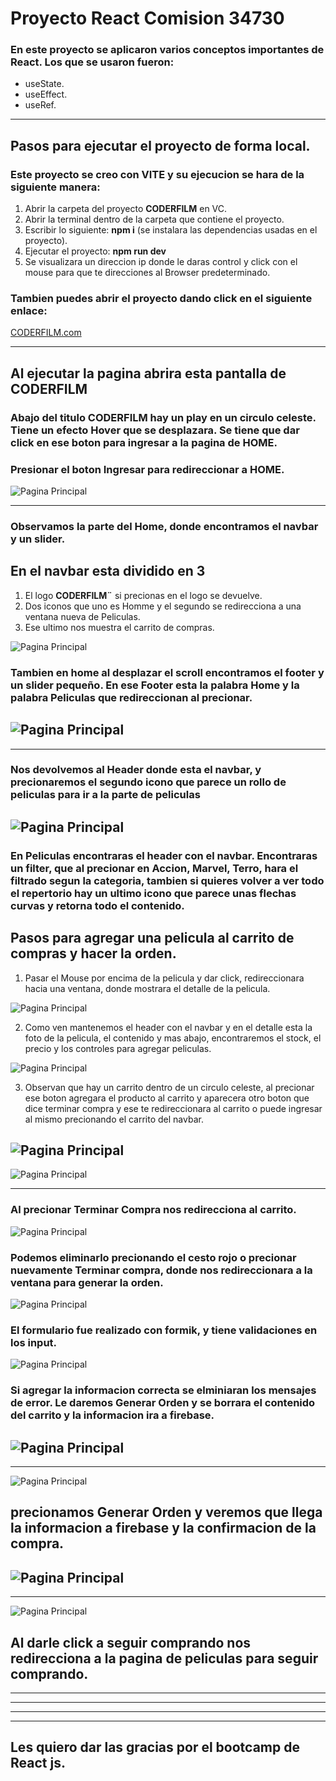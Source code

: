 # **Proyecto React Comision 34730**

### En este proyecto se aplicaron varios conceptos importantes de React. Los que se usaron fueron:

- useState.
- useEffect.
- useRef.

---

## **Pasos para ejecutar el proyecto de forma local.**

### Este proyecto se creo con VITE y su ejecucion se hara de la siguiente manera:

1.  Abrir la carpeta del proyecto **CODERFILM** en VC.
2.  Abrir la terminal dentro de la carpeta que contiene el proyecto.
3.  Escribir lo siguiente: **npm i** (se instalara las dependencias usadas en el proyecto).
4.  Ejecutar el proyecto: **npm run dev**
5.  Se visualizara un direccion ip donde le daras control y click con el mouse para que te direcciones al Browser predeterminado.

### Tambien puedes abrir el proyecto dando click en el siguiente enlace:

[CODERFILM.com](https://coderfilm-oqanr2u69-jeffreysuarez.vercel.app "CODERFILM")

---

## **Al ejecutar la pagina abrira esta pantalla de CODERFILM**

### Abajo del titulo CODERFILM hay un play en un circulo celeste. Tiene un efecto Hover que se desplazara. Se tiene que dar click en ese boton para ingresar a la pagina de HOME.

<!-- ![Pagina Principal](https://i.ibb.co/P4RnfrY/pagina-principal.png "Pagina Principal") -->

### **Presionar el boton Ingresar para redireccionar a HOME.**

![Pagina Principal](https://i.ibb.co/Cw6XPmR/pagina-principal1.png "Pagina Principal")

---

### **Observamos la parte del Home, donde encontramos el navbar y un slider.**

## En el navbar esta dividido en 3

1.  El logo **CODERFILM¨** si precionas en el logo se devuelve.
2.  Dos iconos que uno es Homme y el segundo se redirecciona a una ventana nueva de Peliculas.
3.  Ese ultimo nos muestra el carrito de compras.

![Pagina Principal](https://i.ibb.co/9YF3Z42/home1.png "Pagina Principal")

### Tambien en home al desplazar el scroll encontramos el footer y un slider pequeño. En ese Footer esta la palabra Home y la palabra Peliculas que redireccionan al precionar.

## ![Pagina Principal](https://i.ibb.co/64tkMG8/home2.png "Pagina Principal")

---

### Nos devolvemos al Header donde esta el navbar, y precionaremos el segundo icono que parece un rollo de peliculas para ir a la parte de peliculas

## ![Pagina Principal](https://i.ibb.co/tc1qfns/peliculas1.png "Pagina Principal")

### En Peliculas encontraras el header con el navbar. Encontraras un filter, que al precionar en Accion, Marvel, Terro, hara el filtrado segun la categoria, tambien si quieres volver a ver todo el repertorio hay un ultimo icono que parece unas flechas curvas y retorna todo el contenido.

## Pasos para agregar una pelicula al carrito de compras y hacer la orden.

1.  Pasar el Mouse por encima de la pelicula y dar click, redireccionara hacia una ventana, donde mostrara el detalle de la pelicula.

![Pagina Principal](https://i.ibb.co/7SYXxBw/detalle1.png "Pagina Principal")

2.  Como ven mantenemos el header con el navbar y en el detalle esta la foto de la pelicula, el contenido y mas abajo, encontraremos el stock, el precio y los controles para agregar peliculas.

![Pagina Principal](https://i.ibb.co/xXthLxW/detalle2.png "Pagina Principal")

3.  Observan que hay un carrito dentro de un circulo celeste, al precionar ese boton agregara el producto al carrito y aparecera otro boton que dice terminar compra y ese te redireccionara al carrito o puede ingresar al mismo precionando el carrito del navbar.

## ![Pagina Principal](https://i.ibb.co/8K3Bgrt/detalle3.png "Pagina Principal")

![Pagina Principal](https://i.ibb.co/Tm8vr8r/detalle4.png "Pagina Principal")

---

### Al precionar Terminar Compra nos redirecciona al carrito.

![Pagina Principal](https://i.ibb.co/YR6ppn3/CARRITO1.png "Pagina Principal")

### Podemos eliminarlo precionando el cesto rojo o precionar nuevamente Terminar compra, donde nos redireccionara a la ventana para generar la orden.

![Pagina Principal](https://i.ibb.co/bd0qdHG/orden1.png "Pagina Principal")

### El formulario fue realizado con formik, y tiene validaciones en los input.

![Pagina Principal](https://i.ibb.co/MZ2kd9L/orden2.png "Pagina Principal")

### Si agregar la informacion correcta se elminiaran los mensajes de error. Le daremos Generar Orden y se borrara el contenido del carrito y la informacion ira a firebase.

## ![Pagina Principal](https://i.ibb.co/V32ShGx/orden3.png "Pagina Principal")

---

![Pagina Principal](https://i.ibb.co/ZmbbRj0/firebase.png "Pagina Principal")

## precionamos Generar Orden y veremos que llega la informacion a firebase y la confirmacion de la compra.

## ![Pagina Principal](https://i.ibb.co/Sdx2xS0/final1.png "Pagina Principal")

---

![Pagina Principal](https://i.ibb.co/c8fNmXc/firebase1.png "Pagina Principal")

## Al darle click a seguir comprando nos redirecciona a la pagina de peliculas para seguir comprando.

---

---

---

---

## Les quiero dar las gracias por el bootcamp de React js.
